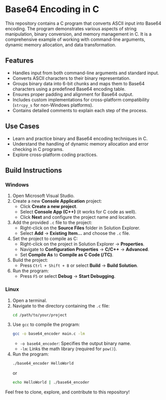 ﻿# Base64 Encoding in C

This repository contains a C program that converts ASCII input into Base64 encoding. The program demonstrates various aspects of string manipulation, binary conversion, and memory management in C. It is a comprehensive example of working with command-line arguments, dynamic memory allocation, and data transformation.

## Features
- Handles input from both command-line arguments and standard input.
- Converts ASCII characters to their binary representation.
- Groups binary data into 6-bit chunks and maps them to Base64 characters using a predefined Base64 encoding table.
- Ensures proper padding and alignment for Base64 output.
- Includes custom implementations for cross-platform compatibility (`strcpy_s` for non-Windows platforms).
- Contains detailed comments to explain each step of the process.

## Use Cases
- Learn and practice binary and Base64 encoding techniques in C.
- Understand the handling of dynamic memory allocation and error checking in C programs.
- Explore cross-platform coding practices.

## Build Instructions

 ### Windows
 1. Open Microsoft Visual Studio.
 2. Create a new **Console Application** project:
    - Click **Create a new project**.
    - Select **Console App (C++)** (it works for C code as well).
    - Click **Next** and configure the project name and location.
 3. Add the provided `.c` file to the project:
    - Right-click on the **Source Files** folder in Solution Explorer.
    - Select **Add** → **Existing Item...** and choose the `.c` file.
 4. Set the project to compile as C:
    - Right-click on the project in Solution Explorer → **Properties**.
    - Navigate to **Configuration Properties** → **C/C++** → **Advanced**.
    - Set **Compile As** to **Compile as C Code (/TC)**.
 5. Build the project:
    - Press `Ctrl + Shift + B` or select **Build** → **Build Solution**.
 6. Run the program:
    - Press `F5` or select **Debug** → **Start Debugging**.

 ### Linux
 1. Open a terminal.
 2. Navigate to the directory containing the `.c` file:
    ```bash
    cd /path/to/your/project
    ```
 3. Use `gcc` to compile the program:
    ```bash
    gcc -o base64_encoder main.c -lm
    ```
    - `-o base64_encoder`: Specifies the output binary name.
    - `-lm`: Links the math library (required for `pow()`).
 4. Run the program:
    ```bash
    ./base64_encoder HelloWorld
    ```
    or
    ```bash
    echo HelloWorld | ./base64_encoder
    ```
 

Feel free to clone, explore, and contribute to this repository! 
